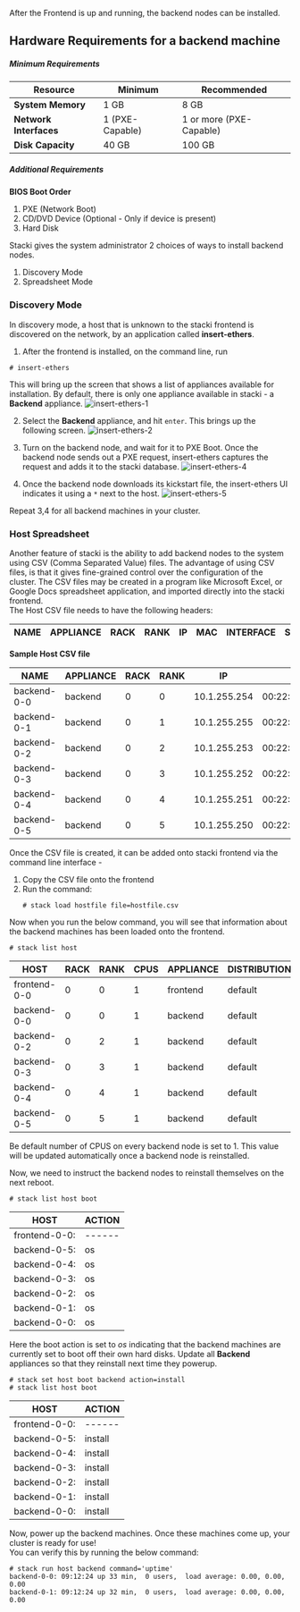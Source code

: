 After the Frontend is up and running, the backend nodes
can be installed.

## Hardware Requirements for a backend machine

##### Minimum Requirements
**Resource** | **Minimum** | **Recommended**
-------- | -------- | ------------
**System Memory** | 1 GB | 8 GB
**Network Interfaces** | 1 (PXE-Capable) | 1 or more (PXE-Capable)
**Disk Capacity** | 40 GB | 100 GB

##### Additional Requirements

**BIOS Boot Order**

1. PXE (Network Boot)
2. CD/DVD Device (Optional - Only if device is present)
3. Hard Disk

Stacki gives the system administrator 2 choices of ways
to install backend nodes.

1. Discovery Mode
2. Spreadsheet Mode

### Discovery Mode
In discovery mode, a host that is unknown to the stacki frontend is discovered on the network, by an application called
**insert-ethers**.

1.  After the frontend is installed, on the command line, run
   ```
   # insert-ethers
   ```
   This will bring up the screen that shows a list of appliances
   available for installation. By default, there is only one appliance
   available in stacki - a **Backend** appliance.
   ![insert-ethers-1](images/insert-ethers/insert-ethers-1.png)

2. Select the **Backend** appliance, and hit `enter`. This brings
   up the following screen.
   ![insert-ethers-2](images/insert-ethers/insert-ethers-2.png)

3. Turn on the backend node, and wait for it to PXE Boot. Once the
   backend node sends out a PXE request, insert-ethers captures the
   request and adds it to the stacki database.
   ![insert-ethers-4](images/insert-ethers/insert-ethers-4.png)

4. Once the backend node downloads its kickstart file, the
   insert-ethers UI indicates it using a ```*``` next to
   the host.
   ![insert-ethers-5](images/insert-ethers/insert-ethers-5.png)

Repeat 3,4 for all backend machines in your cluster.

### Host Spreadsheet
Another feature of stacki is the ability to add backend 
nodes to the system using CSV (Comma Separated Value) files.
The advantage of using CSV files, is that it gives fine-grained control over the
configuration of the cluster. The CSV files may be created in a program like Microsoft
Excel, or Google Docs spreadsheet application, and imported directly into the
stacki frontend.  
The Host CSV file needs to have the following headers:    


NAME | APPLIANCE | RACK | RANK | IP | MAC | INTERFACE | SUBNET 
-----|-----------|------|------|----|-----|-----------|--------

**Sample Host CSV file**

| NAME        | APPLIANCE | RACK | RANK | IP           | MAC               | INTERFACE | SUBNET  |  
|-------------|-----------|------|------|--------------|-------------------|-----------|---------| 
| backend-0-0 | backend   | 0    | 0    | 10.1.255.254 | 00:22:19:1c:0c:99 | eth0      | private |
| backend-0-1 | backend   | 0    | 1    | 10.1.255.255 | 00:22:19:1c:0c:98 | eth0      | private |
| backend-0-2 | backend   | 0    | 2    | 10.1.255.253 | 00:22:19:1c:0c:97 | eth0      | private |
| backend-0-3 | backend   | 0    | 3    | 10.1.255.252 | 00:22:19:1c:0c:96 | eth0      | private |
| backend-0-4 | backend   | 0    | 4    | 10.1.255.251 | 00:22:19:1c:0c:95 | eth0      | private |
| backend-0-5 | backend   | 0    | 5    | 10.1.255.250 | 00:22:19:1c:0c:94 | eth0      | private |

Once the CSV file is created, it can be added onto stacki frontend via the command line interface -  
1. Copy the CSV file onto the frontend  
2. Run the command:  
   ```
   # stack load hostfile file=hostfile.csv
   ```
Now when you run the below command, you will see that information about the backend machines has been loaded onto the frontend.
   ```
   # stack list host  
   ```

HOST | RACK | RANK | CPUS | APPLIANCE | DISTRIBUTION | RUNACTION | INSTALLACTION
-----|------|------|------|-----------|--------------|-----------|--------------
frontend-0-0 | 0 | 0 | 1 | frontend | default | os | install      
backend-0-0 | 0 | 0 | 1 | backend | default | os | install      
backend-0-2 | 0 | 2 | 1 | backend | default | os | install   
backend-0-3 | 0 | 3 | 1 | backend | default | os | install    
backend-0-4 | 0 | 4 | 1 | backend | default | os | install  
backend-0-5 | 0 | 5 | 1 | backend | default | os | install

Be default number of CPUS on every backend node is set to 1. This value will be updated automatically once
a backend node is reinstalled.

Now, we need to instruct the backend nodes to reinstall themselves on the next reboot.    
   ```
   # stack list host boot
   ```

HOST | ACTION
---- | ------
frontend-0-0: | ------
backend-0-5: | os  
backend-0-4: | os
backend-0-3: | os
backend-0-2: | os  
backend-0-1: | os
backend-0-0: | os

Here the boot action is set to _os_ indicating that the backend machines are currently set to boot off their
own hard disks. Update all **Backend** appliances so that they reinstall next time they powerup.   
   ```
   # stack set host boot backend action=install
   # stack list host boot
   ```

HOST | ACTION
---- | ------
frontend-0-0: | ------
backend-0-5: | install  
backend-0-4: | install 
backend-0-3: | install 
backend-0-2: | install   
backend-0-1: | install 
backend-0-0: | install 

Now, power up the backend machines. Once these machines come up, your cluster is ready for use!  
You can verify this by running the below command:
   ```
   # stack run host backend command='uptime'
   backend-0-0: 09:12:24 up 33 min,  0 users,  load average: 0.00, 0.00, 0.00
   backend-0-1: 09:12:24 up 32 min,  0 users,  load average: 0.00, 0.00, 0.00
   ```

